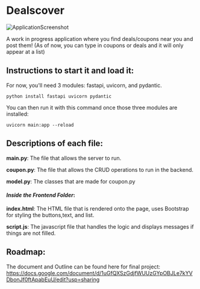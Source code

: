 # Dealscover
![ApplicationScreenshot](https://github.com/plovanpete/dealscoverCS3980project/assets/145849883/f691d7eb-98e3-46fd-b674-473536716a04)

A work in progress application where you find deals/coupons near you and post them!
(As of now, you can type in coupons or deals and it will only appear at a list)

## Instructions to start it and load it:
For now, you'll need 3 modules: fastapi, uvicorn, and pydantic.
```
python install fastapi uvicorn pydantic
```
You can then run it with this command once those three modules are installed:
```
uvicorn main:app --reload
```

## Descriptions of each file:
**main.py**: The file that allows the server to run.

**coupon.py**: The file that allows the CRUD operations to run in the backend.

**model.py**: The classes that are made for coupon.py

#### _Inside the Frontend Folder_:

**index.html**: The HTML file that is rendered onto the page, uses Bootstrap for styling the buttons,text, and list.

**script.js**: The javascript file that handles the logic and displays messages if things are not filled.

## Roadmap:
The document and Outline can be found here for final project:
https://docs.google.com/document/d/1uGfQXSzGdjfWUUzGYpOBJLe7kYVDbonJf0ftApabEuU/edit?usp=sharing
